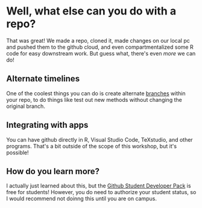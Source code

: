 # Well, what else can you do with a repo?
That was great! We made a repo, cloned it, made changes on our local pc and pushed them to the github cloud, and even compartmentalized some R code for easy downstream work. 
But guess what, there's even *more* we can do!

## Alternate timelines

One of the coolest things you can do is create alternate [branches](https://docs.github.com/en/pull-requests/collaborating-with-pull-requests/proposing-changes-to-your-work-with-pull-requests/about-branches) within your repo, to do things like test out new methods without changing the original branch. 

## Integrating with apps

You can have github directly in R, Visual Studio Code, TeXstudio, and other programs. That's a bit outside of the scope of this workshop, but it's possible!

## How do you learn more?

I actually just learned about this, but the [Github Student Developer Pack](https://education.github.com/pack) is free for students! However, you do need to authorize your student status, so I would recommend not doinng this until you are on campus. 
